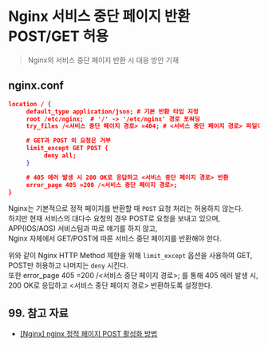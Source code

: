# Nginx 서비스 중단 페이지 반환 POST/GET 허용

> Nginx의 서비스 중단 페이지 반환 시 대응 방안 기재

## nginx.conf

```json
location / {
     default_type application/json; # 기본 반환 타입 지정
     root /etc/nginx;  # '/' -> '/etc/nginx' 경로 포워딩
     try_files /<서비스 중단 페이지 경로> =404; # <서비스 중단 페이지 경로> 파일이 있으면 반환, 없으면 404 응답

     # GET과 POST 외 요청은 거부
     limit_except GET POST {
          deny all;
     }

     # 405 에러 발생 시 200 OK로 응답하고 <서비스 중단 페이지 경로> 반환
     error_page 405 =200 /<서비스 중단 페이지 경로>;
}
```

Nginx는 기본적으로 정적 페이지를 반환할 때 `POST` 요청 처리는 허용하지 않는다.  
하지만 현재 서비스의 대다수 요청의 경우 POST로 요청을 보내고 있으며, APP(IOS/AOS) 서비스팀과 따로 얘기를 하지 않고,  
Nginx 자체에서 GET/POST에 따른 서비스 중단 페이지를 반환해야 한다.

위와 같이 Nginx HTTP Method 제한을 위해 `limit_except` 옵션을 사용하여 GET, POST만 허용하고 나머지는 `deny` 시킨다.  
또한 error_page 405 =200 /<서비스 중단 페이지 경로>; 를 통해 405 에러 발생 시,  
200 OK로 응답하고 <서비스 중단 페이지 경로> 반환하도록 설정한다.

## 99. 참고 자료

- [[Nginx] nginx 정적 페이지 POST 활성화 방법](https://12bme.tistory.com/569)
